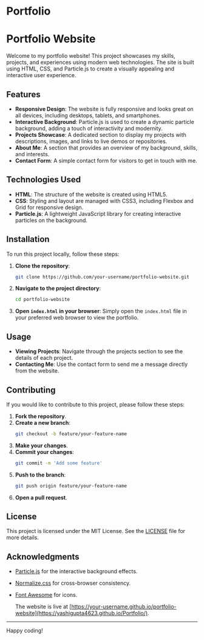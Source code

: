 # Portfolio

# Portfolio Website

Welcome to my portfolio website! This project showcases my skills, projects, and experiences using modern web technologies. The site is built using HTML, CSS, and Particle.js to create a visually appealing and interactive user experience.

## Features

- **Responsive Design**: The website is fully responsive and looks great on all devices, including desktops, tablets, and smartphones.
- **Interactive Background**: Particle.js is used to create a dynamic particle background, adding a touch of interactivity and modernity.
- **Projects Showcase**: A dedicated section to display my projects with descriptions, images, and links to live demos or repositories.
- **About Me**: A section that provides an overview of my background, skills, and interests.
- **Contact Form**: A simple contact form for visitors to get in touch with me.

## Technologies Used

- **HTML**: The structure of the website is created using HTML5.
- **CSS**: Styling and layout are managed with CSS3, including Flexbox and Grid for responsive design.
- **Particle.js**: A lightweight JavaScript library for creating interactive particles on the background.

## Installation

To run this project locally, follow these steps:

1. **Clone the repository**:
    ```bash
    git clone https://github.com/your-username/portfolio-website.git
    ```
2. **Navigate to the project directory**:
    ```bash
    cd portfolio-website
    ```
3. **Open `index.html` in your browser**:
    Simply open the `index.html` file in your preferred web browser to view the portfolio.

## Usage

- **Viewing Projects**: Navigate through the projects section to see the details of each project.
- **Contacting Me**: Use the contact form to send me a message directly from the website.

## Contributing

If you would like to contribute to this project, please follow these steps:

1. **Fork the repository**.
2. **Create a new branch**:
    ```bash
    git checkout -b feature/your-feature-name
    ```
3. **Make your changes**.
4. **Commit your changes**:
    ```bash
    git commit -m 'Add some feature'
    ```
5. **Push to the branch**:
    ```bash
    git push origin feature/your-feature-name
    ```
6. **Open a pull request**.

## License

This project is licensed under the MIT License. See the [LICENSE](LICENSE) file for more details.

## Acknowledgments

- [Particle.js](https://vincentgarreau.com/particles.js/) for the interactive background effects.
- [Normalize.css](https://necolas.github.io/normalize.css/) for cross-browser consistency.
- [Font Awesome](https://fontawesome.com/) for icons.

  The website is live at [https://your-username.github.io/portfolio-website](https://yashigupta4623.github.io/Portfolio/).

---
Happy coding!
